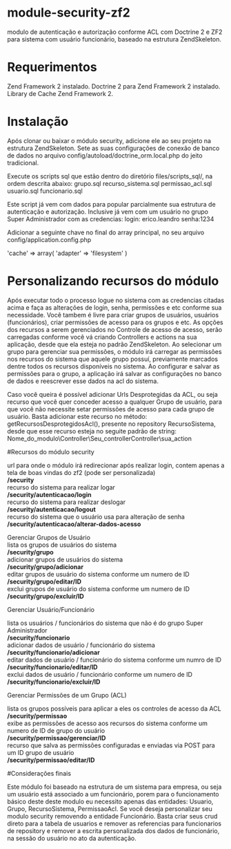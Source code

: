 # module-security-zf2
modulo de autenticação e autorização conforme ACL com Doctrine 2 e ZF2 para sistema com usuário funcionário, baseado na estrutura ZendSkeleton.

# Requerimentos
Zend Framework 2 instalado.
Doctrine 2 para Zend Framework 2 instalado.
Library de Cache Zend Framework 2.

# Instalação
Após clonar ou baixar o módulo security, adicione ele ao seu projeto na estrutura ZendSkeleton.
Sete as suas configurações de conexão de banco de dados no arquivo config/autoload/doctrine_orm.local.php do jeito tradicional.

Execute os scripts sql que estão dentro do diretório files/scripts_sql/, na ordem descrita abaixo:
grupo.sql
recurso_sistema.sql
permissao_acl.sql
usuario.sql
funcionario.sql

Este script já vem com dados para popular parcialmente sua estrutura de autenticação e autorização. Inclusive já vem com um usuário no grupo Super Administrador com as credencias:
login: erico.leandro
senha:1234

Adicionar a seguinte chave no final do array principal, no seu arquivo config/application.config.php 

'cache' => array(
        'adapter' => 'filesystem'
    )
    
# Personalizando recursos do módulo 

Após executar todo o processo logue no sistema com as credencias citadas acima e faça as alterações de login, senha, 
permissões e etc conforme sua necessidade. Você tambem é livre para criar grupos de usuários, usuários (funcionários), criar permissões de acesso para os grupos e etc.
As opções dos recursos a serem gerenciados no Controle de acesso de acesso, serão carregadas conforme você vá criando Controllers e actions na sua aplicação, desde que ela esteja no padrão ZendSkeleton.
Ao selecionar um grupo para gerenciar sua permissões, o módulo irá carregar as permissões nos recursos do sistema que aquele grupo possuí, previamente marcados dentre todos os recursos disponíveis no sistema. Ao configurar e salvar as permissões para o grupo, a aplicação irá salvar as configurações no banco de dados e reescrever esse dados na acl do sistema.

Caso você queira é possível adicionar Urls Desprotegidas da ACL, ou seja recurso que você quer conceder acesso a qualquer Grupo de usuário, para que você não necessite setar permissões de acesso para cada grupo de usuário. Basta adicionar este recurso no método: getRecursosDesprotegidosAcl(), presente no repository RecursoSistema, desde que esse recurso esteja no seguite padrão de string:
Nome_do_modulo\Controller\Seu_controllerController\sua_action


#Recursos do módulo security

url para onde o módulo irá redirecionar após realizar login, contem apenas a tela de boas vindas do zf2 (pode ser personalizada)                                                                                                               
<b>/security</b>                                                                                                        
recurso do sistema para realizar logar                                                                                      
<b>/security/autenticacao/login</b>                                                                                          
recurso do sistema para realizar deslogar                                                                                    
<b>/security/autenticacao/logout</b>                                                                                    
recurso do sistema que o usuário usa para alteração de senha                                                                 
<b>/security/autenticacao/alterar-dados-acesso</b>                                                                       

Gerenciar Grupos de Usuário                                                                                                                                                                                                                                                                                                    
lista os grupos de usuários do sistema                                                                                       
<b>/security/grupo</b>                                                                                                  
adicionar grupos de usuários do sistema                                                                                     
<b>/security/grupo/adicionar</b>                                                                                        
editar grupos de usuário do sistema conforme um numero de ID                                                                 
<b>/security/grupo/editar/ID</b>                                                                                        
exclui grupos de usuário do sistema conforme um numero de ID                                                                
<b>/security/grupo/excluir/ID</b>                                                                                       
                                                                                                                             
Gerenciar Usuário/Funcionário                                                                                                
                                                                                                                             
lista os usuários / funcionários do sistema que não é do grupo Super Administrador                                           
<b>/security/funcionario</b>                                                                                            
adicionar dados de usuário / funcionário do sistema                                                                         
<b>/security/funcionario/adicionar</b>                                                                                  
editar dados de usuário / funcionário do sistema conforme um numro de ID                                                    
<b>/security/funcionario/editar/ID</b>                                                                                       
exclui dados de usuário / funcionário conforme um numero de ID                                                               
<b>/security/funcionario/excluir/ID</b>                                                                                      
                                                                                                                            
Gerenciar Permissões de um Grupo (ACL)                                                                                      
                                                                                                                            
lista os grupos possíveis para aplicar a eles os controles de acesso da ACL                                                  
<b>/security/permissao</b>                                                                                                   
exibe as permissões de acesso aos recursos do sistema conforme um numero de ID de grupo do usuário                           
<b>/security/permissao/gerenciar/ID</b>                                                                                      
recurso que salva as permissões configuradas e enviadas via POST para um ID grupo de usuário                                 
<b>/security/permissao/editar/ID</b>                                                                                      
                                                                                                                            

#Considerações finais

Este módulo foi baseado na estrutura de um sistema para empresa, ou seja um usuário está associado a um
funcionário, porem para o funcionamento básico deste deste modulo eu necessito apenas das entidades:
Usuario, Grupo, RecursoSistema, PermissaoAcl.
Se você deseja personalizar seu modulo security removendo a entidade Funcionário. Basta criar seus crud direto
para a tabela de usuarios e remover as referencias para funcionarios de repository e remover a escrita personalizada
dos dados de funcionário, na sessão do usuário no ato da autenticação.





